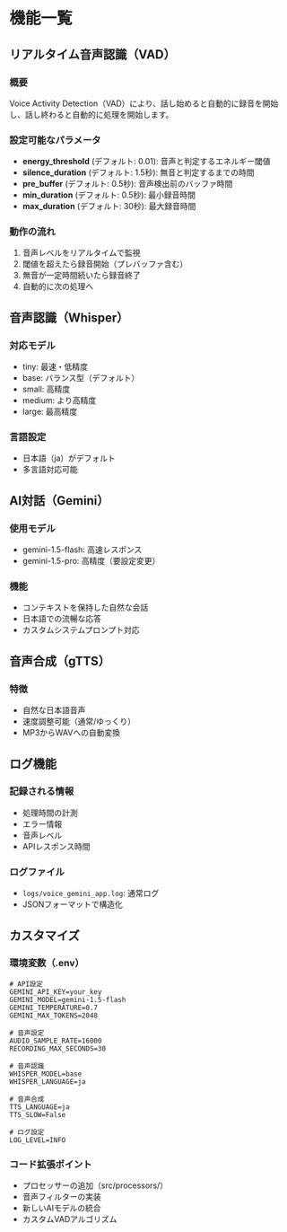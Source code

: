 # 機能一覧

## リアルタイム音声認識（VAD）

### 概要
Voice Activity Detection（VAD）により、話し始めると自動的に録音を開始し、話し終わると自動的に処理を開始します。

### 設定可能なパラメータ
- **energy_threshold** (デフォルト: 0.01): 音声と判定するエネルギー閾値
- **silence_duration** (デフォルト: 1.5秒): 無音と判定するまでの時間
- **pre_buffer** (デフォルト: 0.5秒): 音声検出前のバッファ時間
- **min_duration** (デフォルト: 0.5秒): 最小録音時間
- **max_duration** (デフォルト: 30秒): 最大録音時間

### 動作の流れ
1. 音声レベルをリアルタイムで監視
2. 閾値を超えたら録音開始（プレバッファ含む）
3. 無音が一定時間続いたら録音終了
4. 自動的に次の処理へ

## 音声認識（Whisper）

### 対応モデル
- tiny: 最速・低精度
- base: バランス型（デフォルト）
- small: 高精度
- medium: より高精度
- large: 最高精度

### 言語設定
- 日本語（ja）がデフォルト
- 多言語対応可能

## AI対話（Gemini）

### 使用モデル
- gemini-1.5-flash: 高速レスポンス
- gemini-1.5-pro: 高精度（要設定変更）

### 機能
- コンテキストを保持した自然な会話
- 日本語での流暢な応答
- カスタムシステムプロンプト対応

## 音声合成（gTTS）

### 特徴
- 自然な日本語音声
- 速度調整可能（通常/ゆっくり）
- MP3からWAVへの自動変換

## ログ機能

### 記録される情報
- 処理時間の計測
- エラー情報
- 音声レベル
- APIレスポンス時間

### ログファイル
- `logs/voice_gemini_app.log`: 通常ログ
- JSONフォーマットで構造化

## カスタマイズ

### 環境変数（.env）
```env
# API設定
GEMINI_API_KEY=your_key
GEMINI_MODEL=gemini-1.5-flash
GEMINI_TEMPERATURE=0.7
GEMINI_MAX_TOKENS=2048

# 音声設定
AUDIO_SAMPLE_RATE=16000
RECORDING_MAX_SECONDS=30

# 音声認識
WHISPER_MODEL=base
WHISPER_LANGUAGE=ja

# 音声合成
TTS_LANGUAGE=ja
TTS_SLOW=False

# ログ設定
LOG_LEVEL=INFO
```

### コード拡張ポイント
- プロセッサーの追加（src/processors/）
- 音声フィルターの実装
- 新しいAIモデルの統合
- カスタムVADアルゴリズム